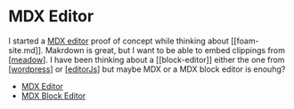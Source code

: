 # MDX Editor

I started a [MDX editor](https://codesandbox.io/s/mdx-editor-vxrj4?file=/src/App.tsx) proof of concept while thinking about [[foam-site.md]]. Makrdown is great, but I want to be able to embed clippings from [[meadow]]. I have been thinking about a [[block-editor]] either the one from [[wordpress]] or [[editorJs]] but maybe MDX or a MDX block editor is enouhg?

- [MDX Editor](https://github.com/jxnblk/ok-mdx)
- [MDX Block Editor](https://mdx-blocks.netlify.app/docs)

[//begin]: # "Autogenerated link references for markdown compatibility"
[meadow]: meadow "Meadow"
[wordpress]: wordpress "WordPress"
[editorJs]: editorJs "Editor.js"
[//end]: # "Autogenerated link references"
